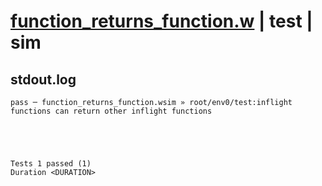 # [function_returns_function.w](../../../../../examples/tests/valid/function_returns_function.w) | test | sim

## stdout.log
```log
pass ─ function_returns_function.wsim » root/env0/test:inflight functions can return other inflight functions
 




Tests 1 passed (1) 
Duration <DURATION>

```

